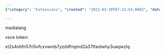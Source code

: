 ```yaml
---
{"category": "Extensions", "created": "2022-03-30T07:13:54.000Z", "date": "2022-03-30 07:13:54", "description": "This article provides instructions on creating or managing a Visual Studio Code (VSCode) extension for the publisher 'medialang'. It outlines the VSCode extension create command and includes a vsce token for authentication purposes.", "modified": "2022-08-18T16:34:49.285Z", "tags": ["extension", "publish", "stub", "tips", "vscode"], "title": "vscode extension create publisher"}

---
```


medialang

vsce token:

xt2s4ohfn57ri5vfcxvwmb7yzddfnqmd2a37tfaidwhy3uaqwzlq
